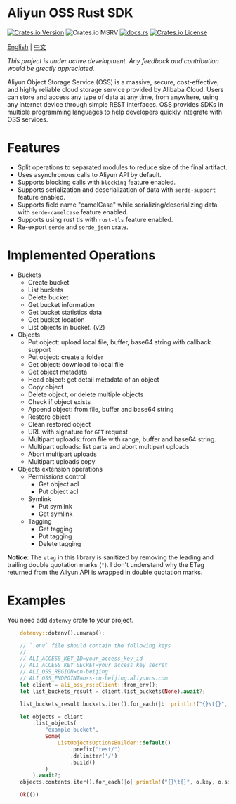 # Aliyun OSS Rust SDK

[![Crates.io Version](https://img.shields.io/crates/v/ali-oss-rs?_ts_=202502262317)](https://crates.io/crates/ali-oss-rs)
![Crates.io MSRV](https://img.shields.io/crates/msrv/ali-oss-rs?_ts_=202502262317)
[![docs.rs](https://img.shields.io/docsrs/ali-oss-rs)](https://docs.rs/ali-oss-rs)
[![Crates.io License](https://img.shields.io/crates/l/ali-oss-rs?_ts_=202502262317)](https://github.com/yuqiang-yuan/ali-oss-rs?tab=License-1-ov-file)

[English](https://github.com/yuqiang-yuan/ali-oss-rs) | [中文](https://github.com/yuqiang-yuan/ali-oss-rs/blob/dev/README.zh-CN.md)

*This project is under active development. Any feedback and contribution would be greatly appreciated.*

Aliyun Object Storage Service (OSS) is a massive, secure, cost-effective, and highly reliable cloud storage service provided by Alibaba Cloud. Users can store and access any type of data at any time, from anywhere, using any internet device through simple REST interfaces. OSS provides SDKs in multiple programming languages to help developers quickly integrate with OSS services.

# Features

- Split operations to separated modules to reduce size of the final artifact.
- Uses asynchronous calls to Aliyun API by default.
- Supports blocking calls with `blocking` feature enabled.
- Supports serialization and deserialization of data with `serde-support` feature enabled.
- Supports field name "camelCase" while serializing/deserializing data with `serde-camelcase` feature enabled.
- Supports using rust tls with `rust-tls` feature enabled.
- Re-export `serde` and `serde_json` crate.

# Implemented Operations

- Buckets
  - Create bucket
  - List buckets
  - Delete bucket
  - Get bucket information
  - Get bucket statistics data
  - Get bucket location
  - List objects in bucket. (v2)
- Objects
  - Put object: upload local file, buffer, base64 string with callback support
  - Put object: create a folder
  - Get object: download to local file
  - Get object metadata
  - Head object: get detail metadata of an object
  - Copy object
  - Delete object, or delete multiple objects
  - Check if object exists
  - Append object: from file, buffer and base64 string
  - Restore object
  - Clean restored object
  - URL with signature for `GET` request
  - Multipart uploads: from file with range, buffer and base64 string.
  - Multipart uploads: list parts and abort multipart uploads
  - Abort multipart uploads
  - Multipart uploads copy
- Objects extension operations
  - Permissions control
    - Get object acl
    - Put object acl
  - Symlink
    - Put symlink
    - Get symlink
  - Tagging
    - Get tagging
    - Put tagging
    - Delete tagging


**Notice**: The `etag` in this library is sanitized by removing the leading and trailing double quotation marks (`"`). I don't understand why the ETag returned from the Aliyun API is wrapped in double quotation marks.


# Examples

You need add `dotenvy` crate to your project.

```rust
    dotenvy::dotenv().unwrap();

    // `.env` file should contain the following keys
    //
    // ALI_ACCESS_KEY_ID=your_access_key_id
    // ALI_ACCESS_KEY_SECRET=your_access_key_secret
    // ALI_OSS_REGION=cn-beijing
    // ALI_OSS_ENDPOINT=oss-cn-beijing.aliyuncs.com
    let client = ali_oss_rs::Client::from_env();
    let list_buckets_result = client.list_buckets(None).await?;

    list_buckets_result.buckets.iter().for_each(|b| println!("{}\t{}", b.name, b.storage_class));

    let objects = client
        .list_objects(
            "example-bucket",
            Some(
                ListObjectsOptionsBuilder::default()
                    .prefix("test/")
                    .delimiter('/')
                    .build()
            )
        ).await?;
    objects.contents.iter().for_each(|o| println!("{}\t{}", o.key, o.size));

    Ok(())
```
